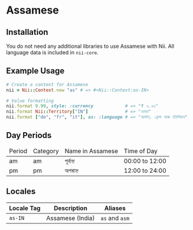 <!-- This file has been generated. Source: languages/_template.md.erb -->

# Assamese

## Installation

You do not need any additional libraries to use Assamese with Nii.
All language data is included in `nii-core`.

## Example Usage

``` ruby
# Create a context for Assamese
nii = Nii::Context.new "as" # => #<Nii::Context:as-IN>

# Value formatting
nii.format 9.99, style: :currency            # => "₹ ৯.৯৯"
nii.format Nii::Territory["IN"]              # => "ভাৰত"
nii.format ["de", "fr", "it"], as: :language # => "জাৰ্মান, ফ্ৰেন্স আৰু ইটালিয়ান"
```

## Day Periods


<table>
  <thead>
    <tr>
      <td>Period</td>
      <td>Category</td>
      <td>Name in Assamese</td>
      <td>Time of Day</td>
    </tr>
  </thead>
  <tbody>
    <tr>
      <td>am</td>
      <td>am</td>
      <td>পূৰ্বাহ্ন</td>
      <td>00:00 to 12:00</td>
    </tr>
    <tr>
      <td>pm</td>
      <td>pm</td>
      <td>অপৰাহ্ন</td>
      <td>12:00 to 24:00</td>
    </tr>
  </tbody>
</table>



## Locales

<table>
  <thead>
    <tr>
      <th>Locale Tag</th>
      <th>Description</th>
      <th>Aliases</th>
    </tr>
  </thead>
  <tbody>
    <tr>
      <td><code>as-IN</code></td>
      <td>Assamese (India)</td>
      <td><code>as</code> and <code>asm</code></td>
    </tr>
  </tbody>
</table>

